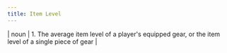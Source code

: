```yaml
---
title: Item Level
---
```

| noun | 1.  	The average item level of a player's equipped gear, or the item level of a single piece of gear	|
